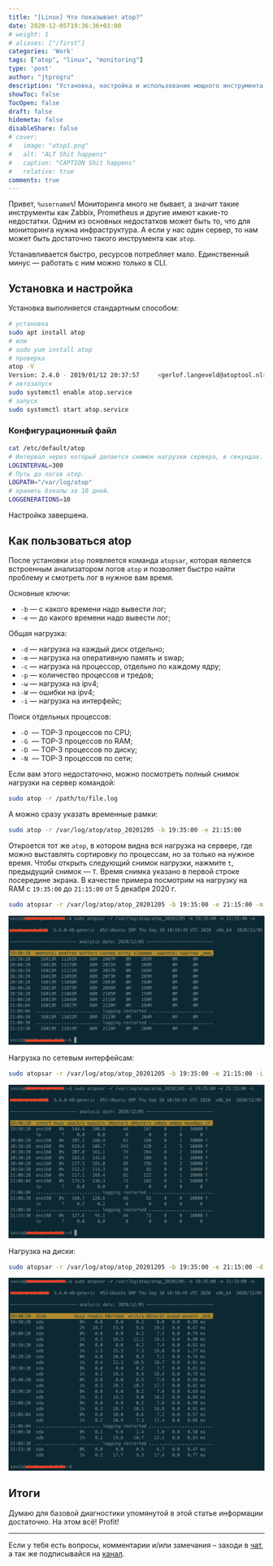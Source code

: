 ```yaml
---
title: "[Linux] Что показывает atop?"
date: 2020-12-05T19:36:36+03:00
# weight: 1
# aliases: ["/first"]
categories: 'Work'
tags: ["atop", "linux", "monitoring"]
type: 'post'
author: "jtprogru"
description: "Установка, настройка и использование мощного инструмента анализа нагрузки и производительности сервера"
showToc: false
TocOpen: false
draft: false
hidemeta: false
disableShare: false
# cover:
#   image: "atop1.png"
#   alt: "ALT Shit happens"
#   caption: "CAPTION Shit happens"
#   relative: true
comments: true
---
```


Привет, `%username%`! Мониторинга много не бывает, а значит такие инструменты как Zabbix, Prometheus и другие имеют какие-то недостатки. Одним из основных недостатков может быть то, что для мониторинга нужна инфраструктура. А если у нас один сервер, то нам может быть достаточно такого инструмента как `atop`.

Устанавливается быстро, ресурсов потребляет мало. Единственный минус — работать с ним можно только в CLI.

## Установка и настройка

Установка выполняется стандартным способом:

```bash
# установка
sudo apt install atop
# или
# sudo yum install atop
# проверка
atop -V
Version: 2.4.0 - 2019/01/12 20:37:57     <gerlof.langeveld@atoptool.nl>
# автозапуск
sudo systemctl enable atop.service
# запуск
sudo systemctl start atop.service
```

### Конфигурационный файл

```bash
cat /etc/default/atop
# Интервал через который делается снимок нагрузки сервера, в секундах.
LOGINTERVAL=300
# Путь до логов atop.
LOGPATH="/var/log/atop"
# хранить бэкапы за 10 дней.
LOGGENERATIONS=10
```

Настройка завершена.

## Как пользоваться atop

После установки `atop` появляется команда `atopsar`, которая является встроенным анализатором логов `atop` и  позволяет быстро найти проблему и смотреть лог в нужное вам время.

Основные ключи:

- `-b` — с какого времени надо вывести лог;
- `-e` — до какого времени надо вывести лог;

Общая нагрузка:

- `-d` — нагрузка на каждый диск отдельно;
- `-m` — нагрузка на оперативную память и swap;
- `-с` — нагрузка на процессор, отдельно по каждому ядру;
- `-p` — количество процессов и тредов;
- `-w` — нагрузка на ipv4;
- `-W` — ошибки на ipv4;
- `-i` — нагрузка на интерфейс;

Поиск отдельных процессов:

- `-O`  — TOP-3 процессов по CPU;
- `-G`  — TOP-3 процессов по RAM;
- `-D`  — TOP-3 процессов по диску;
- `-N`  — TOP-3 процессов по сети;

Если вам этого недостаточно, можно посмотреть полный снимок нагрузки на сервер командой:

```bash
sudo atop -r /path/to/file.log
```

А можно сразу указать временные рамки:

```bash
sudo atop -r /var/log/atop/atop_20201205 -b 19:35:00 -e 21:15:00
```

Откроется тот же `atop`, в котором видна вся нагрузка на сервере, где можно выставлять сортировку по процессам, но за только на нужное время. Чтобы открыть следующий снимок нагрузки, нажмите `t`, предыдущий снимок — `T`. Время снимка указано в первой строке посередине экрана. В качестве примера посмотрим на нагрузку на RAM с `19:35:00` до `21:15:00` от 5 декабря 2020 г.

```bash
sudo atopsar -r /var/log/atop/atop_20201205 -b 19:35:00 -e 21:15:00 -m
```

![Нагрузка на RAM](atop1.png)

Нагрузка по сетевым интерфейсам:

```bash
sudo atopsar -r /var/log/atop/atop_20201205 -b 19:35:00 -e 21:15:00 -i
```

![Нагрузка по сетевым интерфейсам](atop3.png)

Нагрузка на диски:

```bash
sudo atopsar -r /var/log/atop/atop_20201205 -b 19:35:00 -e 21:15:00 -d
```

![Нагрузка на диски](atop2.png)

## Итоги

Думаю для базовой диагностики упомянутой в этой статье информации достаточно. На этом всё! Profit!

---
Если у тебя есть вопросы, комментарии и/или замечания – заходи в [чат](https://ttttt.me/jtprogru_chat), а так же подписывайся на [канал](https://ttttt.me/jtprogru_channel).
